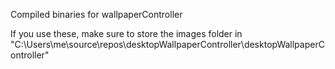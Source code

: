 Compiled binaries for wallpaperController 

If you use these, make sure to store the images folder in "C:\Users\me\source\repos\desktopWallpaperController\desktopWallpaperController"
